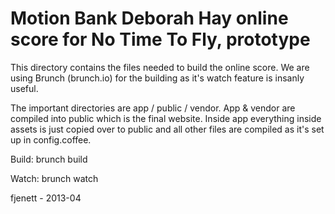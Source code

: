 Motion Bank Deborah Hay online score for No Time To Fly, prototype
==================================================================

This directory contains the files needed to build the online score. We are using Brunch (brunch.io) for the building as it's watch feature is insanly useful.

The important directories are app / public / vendor. App & vendor are compiled into public which is the final website. Inside app everything inside assets is just copied over to public and all other files are compiled as it's set up in config.coffee.

Build:
brunch build

Watch:
brunch watch

fjenett - 2013-04